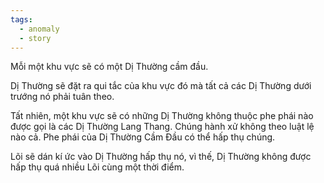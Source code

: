 ```yaml
---
tags:
  - anomaly
  - story
---
```


Mỗi một khu vực sẽ có một Dị Thường cầm đầu. 

Dị Thường sẽ đặt ra qui tắc của khu vực đó mà tất cả các Dị Thường dưới trướng nó phải tuân theo.

Tất nhiên, một khu vực sẽ có những Dị Thường không thuộc phe phái nào được gọi là các Dị Thường Lang Thang. Chúng hành xử không theo luật lệ nào cả. Phe phái của Dị Thường Cầm Đầu có thể hấp thụ chúng.

Lõi sẽ dán kí ức vào Dị Thường hấp thụ nó, vì thế, Dị Thường không được hấp thụ quá nhiều Lõi cùng một thời điểm.  
